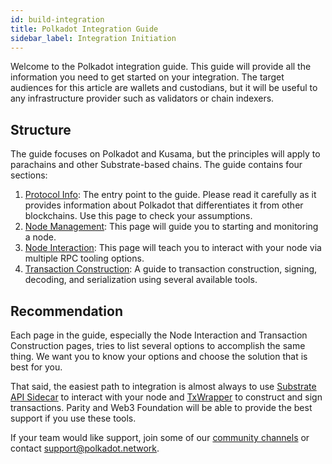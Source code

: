 ```yaml
---
id: build-integration
title: Polkadot Integration Guide
sidebar_label: Integration Initiation
---
```


Welcome to the Polkadot integration guide. This guide will provide all the information you need to get started on your integration. The target audiences for this article are wallets and custodians, but it will be useful to any infrastructure provider such as validators or chain indexers.

## Structure

The guide focuses on Polkadot and Kusama, but the principles will apply to parachains and other Substrate-based chains. The guide contains four sections:

1. [Protocol Info](build-protocol-info): The entry point to the guide. Please read it carefully as it provides information about Polkadot that differentiates it from other blockchains. Use this page to check your assumptions.
1. [Node Management](build-node-management): This page will guide you to starting and monitoring a node.
1. [Node Interaction](build-node-interaction): This page will teach you to interact with your node via multiple RPC tooling options.
1. [Transaction Construction](build-transaction-construction): A guide to transaction construction, signing, decoding, and serialization using several available tools.

## Recommendation

Each page in the guide, especially the Node Interaction and Transaction Construction pages, tries to list several options to accomplish the same thing. We want you to know your options and choose the solution that is best for you.

That said, the easiest path to integration is almost always to use [Substrate API Sidecar](https://github.com/paritytech/substrate-api-sidecar) to interact with your node and [TxWrapper](https://github.com/paritytech/txwrapper) to construct and sign transactions. Parity and Web3 Foundation will be able to provide the best support if you use these tools.

If your team would like support, join some of our [community channels](community) or contact support@polkadot.network.
